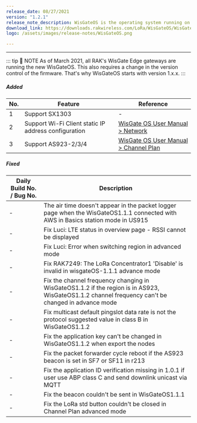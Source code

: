 ```yaml
---
release_date: 08/27/2021
version: "1.2.1"
release_note_description: WisGateOS is the operating system running on every WisGate Edge gateway. The interface builds on top of OpenWRT and all gateway products of the RAK72xx line share it. It gives instructions on configuring WAN, the LoRa Packet Forwarder, and MQTT Bridge. It explains how to do system monitoring, update the firmware, and reset the device. Last but not least, it provides information on using the Built-in LoRa Server.
download_link: https://downloads.rakwireless.com/LoRa/WisGateOS/WisGateOS_V1.2.1.zip
logo: /assets/images/release-notes/WisGateOS.png

---
```


<rk-release-notes/>

---

::: tip 📝 NOTE
As of March 2021, all RAK's WisGate Edge gateways are running the new WisGateOS. This also requires a change in the version control of the firmware. That's why WisGateOS starts with version 1.x.x.
:::

##### Added

| No. | Feature                                              | Reference                                                                                                                                             |
| --- | ---------------------------------------------------- | ----------------------------------------------------------------------------------------------------------------------------------------------------- |
| 1   | Support SX1303                                       | -                                                                                                                                                     |
| 2   | Support Wi-Fi Client static IP address configuration | [WisGate OS User Manual > Network ](https://docs.rakwireless.com/Product-Categories/Software-APIs-and-Libraries/WisGateOS/Overview/#wi-fi)            |
| 3   | Support AS923-2/3/4                                  | [WisGate OS User Manual > Channel Plan](https://docs.rakwireless.com/Product-Categories/Software-APIs-and-Libraries/WisGateOS/Overview/#channel-plan) |

##### Fixed

| Daily Build No. / Bug No. | Description                                                                                                                                       |
| ------------------------- | ------------------------------------------------------------------------------------------------------------------------------------------------- |
| -                         | The air time doesn't appear in the packet logger page when the WisGateOS1.1.1 connected with AWS in Basics station mode in US915                  |
| -                         | Fix Luci: LTE status in overview page - RSSI cannot be displayed                                                                                  |
| -                         | Fix Luci: Error when switching region in advanced mode                                                                                            |
| -                         | Fix RAK7249: The LoRa Concentrator1 'Disable' is invalid in wisgateOS-1.1.1 advance mode                                                          |
| -                         | Fix the channel frequency changing in WisGateOS1.1.2 if the region is in AS923, WisGateOS1.1.2 channel frequency can't be changed in advance mode |
| -                         | Fix multicast default pingslot data rate is not the protocol suggested value in class B in WisGateOS1.1.2                                         |
| -                         | Fix the application key can't be changed in WisGateOS1.1.2 when export the nodes                                                                  |
| -                         | Fix the packet forwarder cycle reboot if the AS923 beacon is set in SF7 or SF11 in r213                                                           |
| -                         | Fix the application ID verification missing in 1.0.1 if user use ABP class C and send downlink unicast via MQTT                                   |
| -                         | Fix the beacon couldn't be sent in WisGateOS1.1.1                                                                                                 |
| -                         | Fix the LoRa std button couldn't be closed in Channel Plan advanced mode                                                                          |
